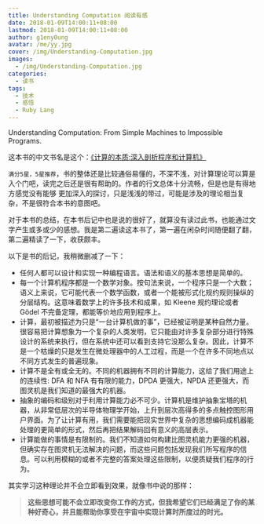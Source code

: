 ```yaml
---
title: Understanding Computation 阅读有感
date: 2018-01-09T14:00:11+08:00
lastmod: 2018-01-09T14:00:11+08:00
author: g1eny0ung
avatar: /me/yy.jpg
cover: /img/Understanding-Computation.jpg
images:
  - /img/Understanding-Computation.jpg
categories:
  - 读书
tags:
  - 技术
  - 感悟
  - Ruby Lang
---
```


Understanding Computation: From Simple Machines to Impossible Programs.

<!--more-->

这本书的中文书名是这个：[《计算的本质:深入剖析程序和计算机》](https://www.amazon.cn/dp/B0153173HI)

`满分5星，5星推荐`，书的整体还是比较通俗易懂的，不深不浅，对计算理论可以算是入个门吧，读完之后还是很有帮助的。作者的行文总体十分流畅，但是也是有得地方感觉没有能够
更加深入的探讨，只是浅浅的带过，可能是涉及的理论相当复杂，不是很符合本书的意图吧。

对于本书的总结，在本书后记中也是说的很好了，就算没有读过此书，也能通过文字产生或多或少的感想。我是第二遍读这本书了，第一遍在闲杂时间随便翻了翻，第二遍精读了一下，收获颇丰。

以下是书的后记，我稍微删减了一下：

- 任何人都可以设计和实现一种编程语言。语法和语义的基本思想是简单的。
- 每一个计算机程序都是一个数学对象。按句法来说，一个程序只是一个大数；语义上来说，它可能代表一个数学函数，或者一个能被形式化规约规则操纵的分层结构。这意味着数学上的许多技术和成果，如 Kleene 规约理论或者 Gödel 不完备定理，都能等价地应用到程序上。
- 计算，最初被描述为只是“一台计算机做的事”，已经被证明是某种自然力量。很容易把计算想象为一个复杂的人类发明，它只能由对许多复杂部分进行特殊设计的系统来执行，但在系统中还可以看到支持它没那么复杂。因此，计算不是一个枯燥的只是发生在微处理器中的人工过程，而是一个在许多不同地点以不同方式发生的普遍现象。
- 计算不是全有或全无的。不同的机器拥有不同的计算能力，这给了我们用途上的连续性: DFA 和 NFA 有有限的能力，DPDA 更强大，NPDA 还更强大，而图灵机是我们知道的最强大的机器。
- 抽象的编码和级别对于利用计算能力必不可少。计算机是维护抽象宝塔的机器，从非常低层次的半导体物理学开始，上升到层次高得多的多点触控图形用户界面。为了让计算有用，我们需要能把现实世界中复杂的思想编码成机器能处理的更简单的形式，然后再把结果解码回有意义的高层表示。
- 计算能做的事情是有限制的。我们不知道如何构建比图灵机能力更强的机器，但确实存在图灵机无法解决的问题，而这些问题包括发现我们所写程序的信息。可以利用模糊的或者不完整的答案处理这些限制，以便质疑我们程序的行为。

其实学习这种理论并不会立即看到效果，就像书中说的那样：

> **这些思想可能不会立即改变你工作的方式，但我希望它们已经满足了你的某种好奇心，并且能帮助你享受在宇宙中实现计算时所度过的时光。**
